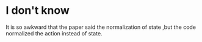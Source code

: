 # I don't know
It is so awkward that the paper said the normalization of state ,but the code normalized the action instead of state.